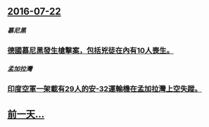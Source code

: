 ## [2016-07-22](/zh/news/2016/07/22/index.md)

##### 慕尼黑
### [德國慕尼黑發生槍擊案，包括兇徒在內有10人喪生。 ](/zh/news/2016/07/22/德國慕尼黑發生槍擊案-包括兇徒在內有10人喪生.md)
##### 孟加拉灣
### [印度空軍一架載有29人的安-32運輸機在孟加拉灣上空失蹤。 ](/zh/news/2016/07/22/印度空軍一架載有29人的安-32運輸機在孟加拉灣上空失蹤.md)
## [前一天...](/zh/news/2016/07/21/index.md)

